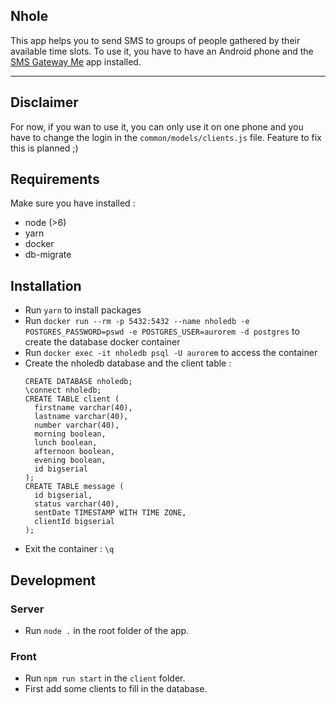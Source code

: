 ## Nhole

This app helps you to send SMS to groups of people gathered by their available time slots.
To use it, you have to have an Android phone and the [SMS Gateway Me](https://smsgateway.me/) app installed.

****

## Disclaimer

For now, if you wan to use it, you can only use it on one phone and you have to change the login in the `common/models/clients.js` file. Feature to fix this is planned ;)

## Requirements

Make sure you have installed : 
 * node (>6)
 * yarn
 * docker
 * db-migrate

## Installation

* Run `yarn` to install packages
* Run `docker run --rm -p 5432:5432 --name nholedb -e POSTGRES_PASSWORD=pswd -e POSTGRES_USER=aurorem -d postgres` to create the database docker container
* Run `docker exec -it nholedb psql -U aurorem` to access the container
* Create the nholedb database and the client table :
  ```
  CREATE DATABASE nholedb;
  \connect nholedb;
  CREATE TABLE client (
    firstname varchar(40),
    lastname varchar(40),
    number varchar(40),
    morning boolean,
    lunch boolean,
    afternoon boolean,
    evening boolean,
    id bigserial
  );
  CREATE TABLE message (
    id bigserial,
    status varchar(40),
    sentDate TIMESTAMP WITH TIME ZONE,
    clientId bigserial
  );
  ```
* Exit the container : `\q`

## Development

### Server
* Run `node .` in the root folder of the app.

### Front
* Run `npm run start` in the `client` folder.
* First add some clients to fill in the database.